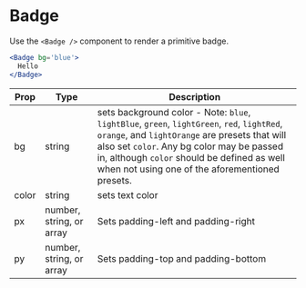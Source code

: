 
# Badge

Use the `<Badge />` component to render a primitive badge.

```.jsx
<Badge bg='blue'>
  Hello
</Badge>
```

Prop | Type | Description
---|---|---
bg | string | sets background color - Note: `blue`, `lightBlue`, `green`, `lightGreen`, `red`, `lightRed`, `orange`, and `lightOrange` are presets that will also set `color`. Any bg color may be passed in, although `color` should be defined as well when not using one of the aforementioned presets.
color | string | sets text color
px | number, string, or array | Sets padding-left and padding-right
py | number, string, or array | Sets padding-top and padding-bottom
